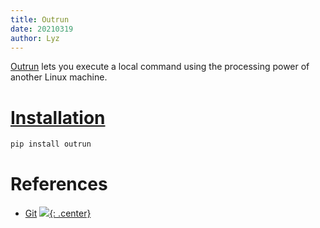 ```yaml
---
title: Outrun
date: 20210319
author: Lyz
---
```


[Outrun](https://github.com/Overv/outrun) lets you execute a local command using
the processing power of another Linux machine.

# [Installation](https://github.com/Overv/outrun#installation)

```bash
pip install outrun
```

# References

* [Git](https://github.com/Overv/outrun)
[![](not-by-ai.svg){: .center}](https://notbyai.fyi)
